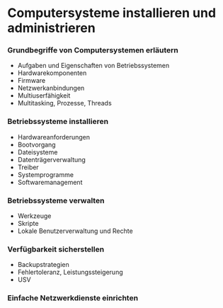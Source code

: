# Computersysteme installieren und administrieren

### Grundbegriffe von Computersystemen erläutern
+ Aufgaben und Eigenschaften von Betriebssystemen
+ Hardwarekomponenten
+ Firmware
+ Netzwerkanbindungen
+ Multiuserfähigkeit
+ Multitasking, Prozesse, Threads

### Betriebssysteme installieren
+ Hardwareanforderungen
+ Bootvorgang
+ Dateisysteme
+ Datenträgerverwaltung
+ Treiber
+ Systemprogramme
+ Softwaremanagement

### Betriebssysteme verwalten
+ Werkzeuge
+ Skripte
+ Lokale Benutzerverwaltung und Rechte

### Verfügbarkeit sicherstellen
+ Backupstrategien
+ Fehlertoleranz, Leistungssteigerung
+ USV

### Einfache Netzwerkdienste einrichten